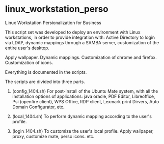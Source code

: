 # linux_workstation_perso
Linux Workstation Persionalization for Business

This script set was developed to deploy an environment with Linux workstations, in order to provide integration with: Active Directory to login via LDAP, dynamic mappings through a SAMBA server, customization of the entire user's desktop.

Apply wallpaper.
Dynamic mappings.
Customization of chrome and firefox.
Customization of icons.

Everything is documented in the scripts.

The scripts are divided into three parts.

1. (config_1404.sh) For post-install of the Ubuntu Mate system, with all the installation options of applications: java oracle, PDF Editor, Libreoffice, Psi (openfire client), WPS Office, RDP client, Lexmark print Dirvers, Auto Domain Configurator, etc.

2. (local_1404.sh) To perform dynamic mapping according to the user's profile.

3. (login_1404.sh) To customize the user's local profile. Apply wallpaper, proxy, customize mate, perso icons. etc.
